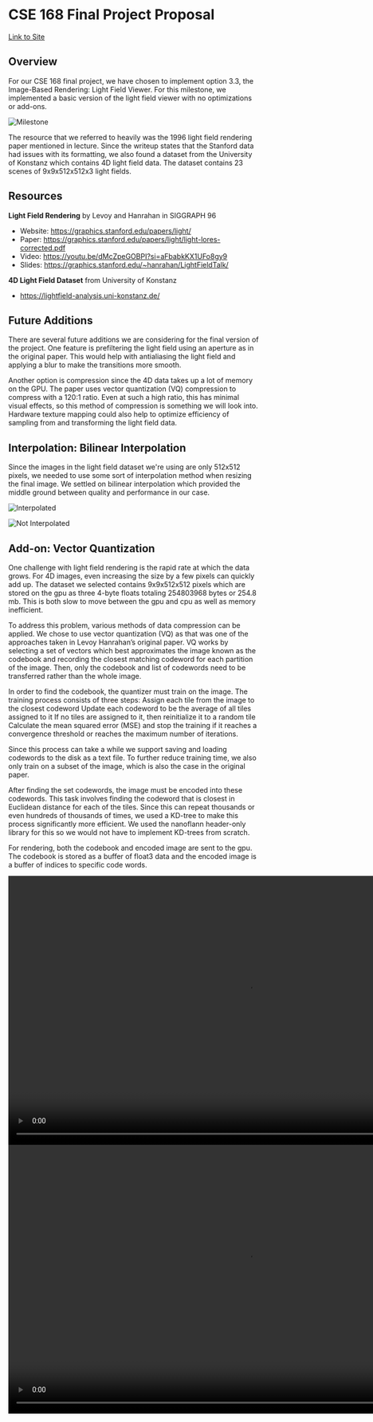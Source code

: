 # CSE 168 Final Project Proposal
[Link to Site](https://ethan-schwartzman.github.io/CSE168-Final-Project-Site/)
## Overview
For our CSE 168 final project, we have chosen to implement option 3.3, the Image-Based Rendering: Light Field Viewer. For this milestone, we implemented a basic version of the light field viewer with no optimizations or add-ons.

![Milestone](/docs/assets/images/milestone.png)

The resource that we referred to heavily was the 1996 light field rendering paper mentioned in lecture. Since the writeup states that the Stanford data had issues with its formatting, we also found a dataset from the University of Konstanz which contains 4D light field data. The dataset contains 23 scenes of 9x9x512x512x3 light fields.

## Resources
**Light Field Rendering** by Levoy and Hanrahan in SIGGRAPH 96
- Website: https://graphics.stanford.edu/papers/light/ 
- Paper: https://graphics.stanford.edu/papers/light/light-lores-corrected.pdf 
- Video: https://youtu.be/dMcZpeGOBPI?si=aFbabkKX1UFo8gy9 
- Slides: https://graphics.stanford.edu/~hanrahan/LightFieldTalk/

**4D Light Field Dataset** from University of Konstanz
- https://lightfield-analysis.uni-konstanz.de/ 

## Future Additions
There are several future additions we are considering for the final version of the project. One feature is prefiltering the light field using an aperture as in the original paper. This would help with antialiasing the light field and applying a blur to make the transitions more smooth. 

Another option is compression since the 4D data takes up a lot of memory on the GPU. The paper uses vector quantization (VQ) compression to compress with a 120:1 ratio. Even at such a high ratio, this has minimal visual effects, so this method of compression is something we will look into. Hardware texture mapping could also help to optimize efficiency of sampling from and transforming the light field data.

## Interpolation: Bilinear Interpolation
Since the images in the light field dataset we're using are only 512x512 pixels, we needed to use some sort of interpolation method when resizing the final image. We settled on bilinear interpolation which provided the middle ground between quality and performance in our case.

![Interpolated](/docs/assets/images/interpolated.png)

![Not Interpolated](/docs/assets/images/noninterpolated.png)

## Add-on: Vector Quantization
One challenge with light field rendering is the rapid rate at which the data grows. For 4D images, even increasing the size by a few pixels can quickly add up. The dataset we selected contains 9x9x512x512 pixels which are stored on the gpu as three 4-byte floats totaling 254803968 bytes or 254.8 mb. This is both slow to move between the gpu and cpu as well as memory inefficient.

To address this problem, various methods of data compression can be applied. We chose to use vector quantization (VQ) as that was one of the approaches taken in Levoy Hanrahan’s original paper. VQ works by selecting a set of vectors which best approximates the image known as the codebook and recording the closest matching codeword for each partition of the image. Then, only the codebook and list of codewords need to be transferred rather than the whole image.

In order to find the codebook, the quantizer must train on the image. The training process consists of three steps:
Assign each tile from the image to the closest codeword
Update each codeword to be the average of all tiles assigned to it
If no tiles are assigned to it, then reinitialize it to a random tile
Calculate the mean squared error (MSE) and stop the training if it reaches a convergence threshold or reaches the maximum number of iterations.

Since this process can take a while we support saving and loading codewords to the disk as a text file. To further reduce training time, we also only train on a subset of the image, which is also the case in the original paper.

After finding the set codewords, the image must be encoded into these codewords. This task involves finding the codeword that is closest in Euclidean distance for each of the tiles. Since this can repeat thousands or even hundreds of thousands of times, we used a KD-tree to make this process significantly more efficient. We used the nanoflann header-only library for this so we would not have to implement KD-trees from scratch.

For rendering, both the codebook and encoded image are sent to the gpu. The codebook is stored as a buffer of float3 data and the encoded image is a buffer of indices to specific code words. 

<video width="960" height="540" controls>
  <source src="/docs/assets/videos/rosemary.mp4" type="video/mp4">
</video>

<video width="960" height="540" controls>
  <source src="/docs/assets/videos/dishes.mp4" type="video/mp4">
</video>
